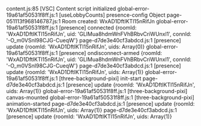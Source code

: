 content.js:85 [VSC] Content script initialized
global-error-19a61af50531f8ff.js:1 [useLobbyCounts] presence-config Object
page-051113f968146787.js:1 Room created: WxAD1DftIKTl15nRifJn
global-error-19a61af50531f8ff.js:1 [presence] connected {roomId: 'WxAD1DftIKTl15nRifJn', uid: 'GLIMua8hdmWnFVhBRbvCriWUnxl1', connId: '-O_m0VSnI98CJG-CueqW'}
page-d7de3e40cf3abdcd.js:1 [presence] update {roomId: 'WxAD1DftIKTl15nRifJn', uids: Array(0)}
global-error-19a61af50531f8ff.js:1 [presence] ondisconnect-armed {roomId: 'WxAD1DftIKTl15nRifJn', uid: 'GLIMua8hdmWnFVhBRbvCriWUnxl1', connId: '-O_m0VSnI98CJG-CueqW'}
page-d7de3e40cf3abdcd.js:1 [presence] update {roomId: 'WxAD1DftIKTl15nRifJn', uids: Array(1)}
global-error-19a61af50531f8ff.js:1 [three-background-pixi] init-start 
page-d7de3e40cf3abdcd.js:1 [presence] update {roomId: 'WxAD1DftIKTl15nRifJn', uids: Array(1)}
global-error-19a61af50531f8ff.js:1 [three-background-pixi] canvas-mounted 
global-error-19a61af50531f8ff.js:1 [three-background-pixi] animation-started 
page-d7de3e40cf3abdcd.js:1 [presence] update {roomId: 'WxAD1DftIKTl15nRifJn', uids: Array(1)}
page-d7de3e40cf3abdcd.js:1 [presence] update {roomId: 'WxAD1DftIKTl15nRifJn', uids: Array(1)}
